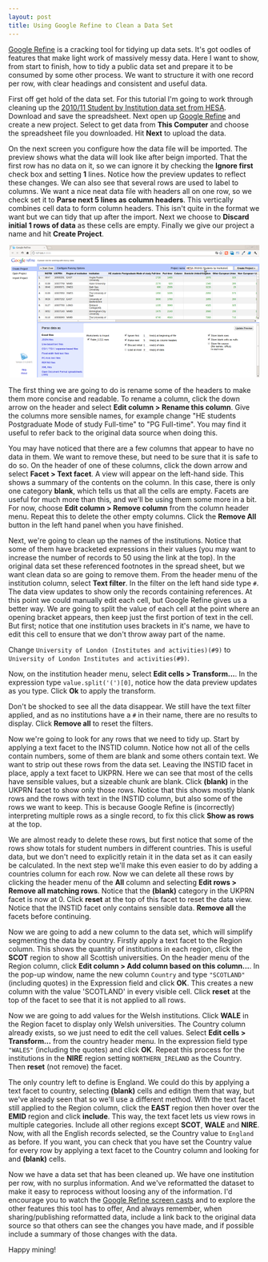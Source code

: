 ```yaml
---
layout: post
title: Using Google Refine to Clean a Data Set
---
```


[Google Refine][2] is a cracking tool for tidying up data sets. It's got oodles of features that make light work of massively messy data. Here I want to show, from start to finish, how to tidy a public data set and prepare it to be consumed by some other process. We want to structure it with one record per row, with clear headings and consistent and useful data.

First off get hold of the data set. For this tutorial I'm going to work through cleaning up the [2010/11 Student by Institution data set from HESA][1]. Download and save the spreadsheet. Next open up [Google Refine][2] and create a new project. Select to get data from **This Computer** and choose the spreadsheet file you downloaded. Hit **Next** to upload the data.

On the next screen you configure how the data file will be imported. The preview shows what the data will look like after beign imported. That the first row has no data on it, so we can ignore it by checking the **Ignore first** check box and setting **1** lines. Notice how the preview updates to reflect these changes. We can also see that several rows are used to label to columns. We want a nice neat data file with headers all on one row, so we check set it to **Parse next 5 lines as column headers**. This vertically combines cell data to form column headers. This isn't quite in the format we want but we can tidy that up after the import. Next we choose to **Discard initial 1 rows of data** as these cells are empty. Finally we give our project a name and hit **Create Project**.

<p style="text-align:center">
  <a href="/img/posts/google-refine-1.png">
    <img src="/img/posts/google-refine-1-small.png" width="500" height="264" alt="Google Refine - Importing data"/>
  </a>
</p>

The first thing we are going to do is rename some of the headers to make them more concise and readable. To rename a column, click the down arrow on the header and select **Edit column > Rename this column**. Give the columns more sensible names, for example change "HE students Postgraduate Mode of study Full-time" to "PG Full-time". You may find it useful to refer back to the original data source when doing this.

You may have noticed that there are a few columns that appear to have no data in them. We want to remove these, but need to be sure that it is safe to do so. On the header of one of these columns, click the down arrow and select **Facet > Text facet**. A view will appear on the left-hand side. This shows a summary of the contents on the column. In this case, there is only one category **blank**, which tells us that all the cells are empty. Facets are useful for much more than this, and we'll be using them some more in a bit. For now, choose **Edit column > Remove column** from the column header menu. Repeat this to delete the other empty columns. Click the **Remove All** button in the left hand panel when you have finished.

Next, we're going to clean up the names of the institutions. Notice that some of them have bracketed expressions in their values (you may want to increase the number of records to 50 using the link at the top). In the original data set these referenced footnotes in the spread sheet, but we want clean data so are going to remove them. From the header menu of the institution column, select **Text filter**. In the filter on the left hand side type `#`. The data view updates to show only the records containing references. At this point we could manually edit each cell, but Google Refine gives us a better way. We are going to split the value of each cell at the point where an opening bracket appears, then keep just the first portion of text in the cell. But first; notice that one institution uses brackets in it's name, we have to edit this cell to ensure that we don't throw away part of the name.

Change `University of London (Institutes and activities)(#9)` to `University of London Institutes and activities(#9)`.

Now, on the institution header menu, select **Edit cells > Transform...**. In the expression type `value.split('(')[0]`, notice how the data preview updates as you type. Click **Ok** to apply the transform.

Don't be shocked to see all the data disappear. We still have the text filter applied, and as no institutions have a `#` in their name, there are no results to display. Click **Remove all** to reset the filters.

Now we're going to look for any rows that we need to tidy up. Start by applying a text facet to the INSTID column. Notice how not all of the cells contain numbers, some of them are blank and some others contain text. We want to strip out these rows from the data set. Leaving the INSTID facet in place, apply a text facet to UKPRN. Here we can see that most of the cells have sensible values, but a sizeable chunk are blank. Click **(blank)** in the UKPRN facet to show only those rows. Notice that this shows mostly blank rows and the rows with text in the INSTID column, but also some of the rows we want to keep. This is because Google Refine is (incorrectly) interpreting multiple rows as a single record, to fix this click **Show as rows** at the top.

We are almost ready to delete these rows, but first notice that some of the rows show totals for student numbers in different countries. This is useful data, but we don't need to explicitly retain it in the data set as it can easily be calculated. In the next step we'll make this even easier to do by adding a countries column for each row. Now we can delete all these rows by clicking the header menu of the **All** column and selecting **Edit rows > Remove all matching rows**. Notice that the **(blank)** category in the UKPRN facet is now at 0. Click **reset** at the top of this facet to reset the data view. Notice that the INSTID facet only contains sensible data. **Remove all** the facets before continuing.

Now we are going to add a new column to the data set, which will simplify segmenting the data by country. Firstly apply a text facet to the Region column. This shows the quantity of institutions in each region, click the **SCOT** region to show all Scottish universities. On the header menu of the Region column, click **Edit column > Add column based on this column...**. In the pop-up window, name the new column `Country` and type `"SCOTLAND"` (including quotes) in the Expression field and click **OK**. This creates a new column with the value 'SCOTLAND' in every visible cell. Click **reset** at the top of the facet to see that it is not applied to all rows.

Now we are going to add values for the Welsh institutions. Click **WALE** in the Region facet to display only Welsh universities. The Country column already exists, so we just need to edit the cell values. Select **Edit cells > Transform...** from the country header menu. In the expression field type `"WALES"` (including the quotes) and click **OK**. Repeat this process for the institutions in the **NIRE** region setting `NORTHERN_IRELAND` as the Country. Then **reset** (not remove) the facet.

The only country left to define is England. We could do this by applying a text facet to country, selecting **(blank)** cells and editign them that way, but we've already seen that so we'll use a different method. With the text facet still applied to the Region column, click the **EAST** region then hover over the **EMID** region and click **include**. This way, the text facet lets us view rows in multiple categories. Include all other regions except **SCOT**, **WALE** and **NIRE**. Now, with all the English records selected, se the Country value to `England` as before. If you want, you can check that you have set the Country value for every row by applying a text facet to the Country column and looking for and **(blank)** cells.

Now we have a data set that has been cleaned up. We have one institution per row, with no surplus information. And we've reformatted the dataset to make it easy to reprocess without loosing any of the information. I'd encourage you to watch the [Google Refine screen casts][2] and to explore the other features this tool has to offer, And always remember, when sharing/publishing reformatted data, include a link back to the original data source so that others can see the changes you have made, and if possible include a summary of those changes with the data.

Happy mining!

[1]: http://www.hesa.ac.uk/content/view/1897/239/
[2]: http://code.google.com/p/google-refine/
[3]: http://twitter.com/psychemedia
[4]: http://twitter.com/mhawksey